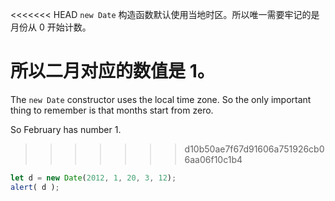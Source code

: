 <<<<<<< HEAD
`new Date` 构造函数默认使用当地时区。所以唯一需要牢记的是月份从 0 开始计数。

所以二月对应的数值是 1。
=======
The `new Date` constructor uses the local time zone. So the only important thing to remember is that months start from zero.

So February has number 1.
>>>>>>> d10b50ae7f67d91606a751926cb06aa06f10c1b4

```js run
let d = new Date(2012, 1, 20, 3, 12);
alert( d );
```
